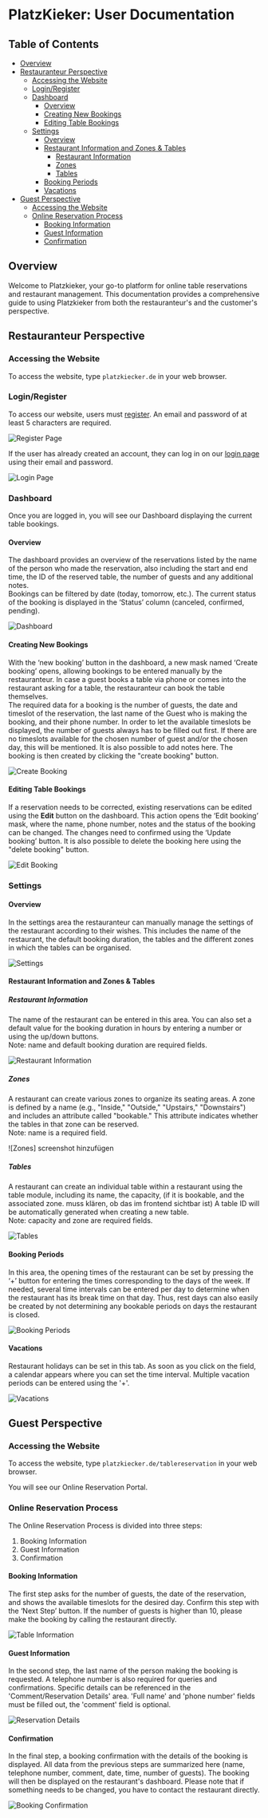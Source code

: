 # PlatzKieker: User Documentation

## Table of Contents
- [Overview](#overview)
- [Restauranteur Perspective](#restauranteur-perspective)
    - [Accessing the Website](#accessing-the-website)
    - [Login/Register](#loginregister)
    - [Dashboard](#dashboard)
        - [Overview](#overview)
        - [Creating New Bookings](#creating-new-bookings)
        - [Editing Table Bookings](#editing-table-bookings)
    - [Settings](#settings)
        - [Overview](#overview-1)
        - [Restaurant Information and Zones & Tables](#restaurant-information-and-zones--tables)
            - [Restaurant Information](#restaurant-information)
            - [Zones](#zones)
            - [Tables](#tables)
        - [Booking Periods](#booking-periods)
        - [Vacations](#vacations)
- [Guest Perspective](#guest-perspective)
    - [Accessing the Website](#accessing-the-website-1)
    - [Online Reservation Process](#online-reservation-process)
        - [Booking Information](#booking-information)
        - [Guest Information](#guest-information)
        - [Confirmation](#confirmation)

## Overview

Welcome to Platzkieker, your go-to platform for online table reservations and restaurant management. This documentation provides a comprehensive guide to using Platzkieker from both the restauranteur's and the customer's perspective. 

## Restauranteur Perspective

### Accessing the Website

To access the website, type `platzkiecker.de` in your web browser.

### Login/Register

To access our website, users must [register](https://platzkiecker.de/register). An email and password of at least 5 characters are required.

![Register Page](images/register.jpg)

If the user has already created an account, they can log in on our [login page](https://platzkiecker.de/login) using their email and password.

![Login Page](images/login.jpg)

### Dashboard

Once you are logged in, you will see our Dashboard displaying the current table bookings.

#### Overview

The dashboard provides an overview of the reservations listed by the name of the person who made the reservation, also including the start and end time, the ID of the reserved table, the number of guests and any additional notes. <br> Bookings can be filtered by date (today, tomorrow, etc.). The current status of the booking is displayed in the ‘Status’ column (canceled, confirmed, pending).

![Dashboard](images/dashboard.png)

#### Creating New Bookings

With the ‘new booking’ button in the dashboard, a new mask named ‘Create booking’ opens, allowing bookings to be entered manually by the restauranteur. In case a guest books a table via phone or comes into the restaurant asking for a table, the restauranteur can book the table themselves.<br> The required data for a booking is the number of guests, the date and timeslot of the reservation, the last name of the Guest who is making the booking, and their phone number. In order to let the available timeslots be displayed, the number of guests always has to be filled out first. If there are no timeslots available for the chosen number of guest and/or the chosen day, this will be mentioned. It is also possible to add notes here. The booking is then created by clicking the "create booking" button.

![Create Booking](images/create_booking.jpg)

#### Editing Table Bookings

If a reservation needs to be corrected, existing reservations can be edited using the **Edit** button on the dashboard. This action opens the ‘Edit booking’ mask, where the name, phone number, notes and the status of the booking can be changed. The changes need to confirmed using the ‘Update booking’ button. It is also possible to delete the booking here using the "delete booking" button.

![Edit Booking](images/edit_booking.jpg)

### Settings

#### Overview

In the settings area the restauranteur can manually manage the settings of the restaurant according to their wishes. This includes the name of the restaurant, the default booking duration, the tables and the different zones in which the tables can be organised.

![Settings](images/settings.png)

#### Restaurant Information and Zones & Tables

##### Restaurant Information

The name of the restaurant can be entered in this area. You can also set a default value for the booking duration in hours by entering a number or using the up/down buttons. <br>
Note: name and default booking duration are required fields.

![Restaurant Information](images/restaurant_information.png)

##### Zones

A restaurant can create various zones to organize its seating areas. A zone is defined by a name (e.g., "Inside," "Outside," "Upstairs," "Downstairs") and includes an attribute called "bookable." This attribute indicates whether the tables in that zone can be reserved. <br>
Note: name is a required field.

![Zones] screenshot hinzufügen

##### Tables

A restaurant can create an individual table within a restaurant using the table module, including its name, the capacity, (if it is bookable, and the associated zone. muss klären, ob das im frontend sichtbar ist) A table ID will be automatically generated when creating a new table. <br>
Note: capacity and zone are required fields.

![Tables](images/tables.png)

#### Booking Periods

In this area, the opening times of the restaurant can be set by pressing the ‘+’ button for entering the times corresponding to the days of the week. If needed, several time intervals can be entered per day to determine when the restaurant has its break time on that day. Thus, rest days can also easily be created by not determining any bookable periods on days the restaurant is closed.


![Booking Periods](images/booking_periods.png)

#### Vacations

Restaurant holidays can be set in this tab. As soon as you click on the field, a calendar appears where you can set the time interval. Multiple vacation periods can be entered using the '+'.

![Vacations](images/vacations.png)

## Guest Perspective

### Accessing the Website

To access the website, type `platzkiecker.de/tablereservation` in your web browser.

You will see our Online Reservation Portal.

### Online Reservation Process

The Online Reservation Process is divided into three steps:
1. Booking Information
2. Guest Information
3. Confirmation

#### Booking Information

The first step asks for the number of guests, the date of the reservation, and shows the available timeslots for the desired day. Confirm this step with the ‘Next Step’ button. If the number of guests is higher than 10, please make the booking by calling the restaurant directly.

![Table Information](images/guest_step1.jpg)

#### Guest Information

In the second step, the last name of the person making the booking is requested. A telephone number is also required for queries and confirmations. Specific details can be referenced in the 'Comment/Reservation Details' area. 'Full name' and 'phone number' fields must be filled out, the 'comment' field is optional.

![Reservation Details](images/guest_step2.jpg)

#### Confirmation

In the final step, a booking confirmation with the details of the booking is displayed. All data from the previous steps are summarized here (name, telephone number, comment, date, time, number of guests). The booking will then be displayed on the restaurant's dashboard. Please note that if something needs to be changed, you have to contact the restaurant directly. 

![Booking Confirmation](images/guest_step3.jpg)
